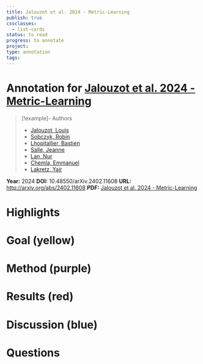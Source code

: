 ```yaml
---
title: Jalouzot et al. 2024 - Metric-Learning
publish: true
cssclasses:
  - list-cards
status: to read
progress: to annotate
project:
type: annotation
tags:
---
```

# Annotation for [Jalouzot et al. 2024 - Metric-Learning](Papers/References/Jalouzot%20et%20al.%202024%20-%20Metric-Learning)

> [!example]- Authors
> - [Jalouzot, Louis](Jalouzot%2C%20Louis)
> - [Sobczyk, Robin](Sobczyk%2C%20Robin)
> - [Lhopitallier, Bastien](Lhopitallier%2C%20Bastien)
> - [Salle, Jeanne](Salle%2C%20Jeanne)
> - [Lan, Nur](Lan%2C%20Nur)
> - [Chemla, Emmanuel](Chemla%2C%20Emmanuel)
> - [Lakretz, Yair](Lakretz%2C%20Yair)

**Year:** 2024
**DOI:** 10.48550/arXiv.2402.11608
**URL:** http://arxiv.org/abs/2402.11608
**PDF:** [Jalouzot et al. 2024 - Metric-Learning](Papers/PDFs/Jalouzot%20et%20al.%202024%20-%20Metric-Learning%20Encoding%20Models%20Identify%20Processing%20Profiles%20of%20Linguistic%20Features%20in%20BERT's%20Representations.pdf)

# Highlights


# Goal (yellow)


# Method (purple)


# Results (red)


# Discussion (blue)


# Questions

